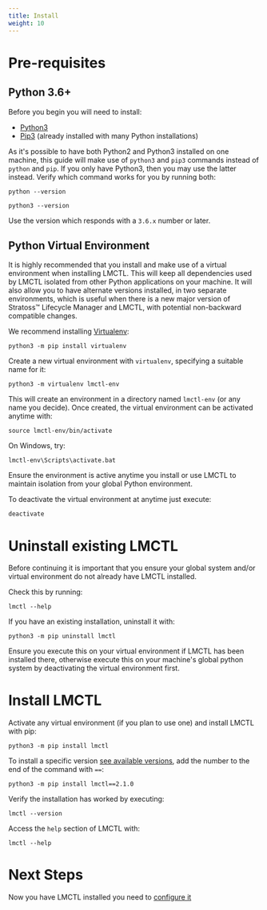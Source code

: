 ```yaml
---
title: Install
weight: 10
---
```


# Pre-requisites

## Python 3.6+

Before you begin you will need to install:

- <a href="https://www.python.org" target="_blank">Python3</a>
- <a href="https://pip.pypa.io/en/stable/installing/" target="_blank">Pip3</a> (already installed with many Python installations)

As it's possible to have both Python2 and Python3 installed on one machine, this guide will make use of `python3` and `pip3` commands instead of `python` and `pip`. If you only have Python3, then you may use the latter instead. Verify which command works for you by running both:

```
python --version

python3 --version
```

Use the version which responds with a `3.6.x` number or later.

## Python Virtual Environment

It is highly recommended that you install and make use of a virtual environment when installing LMCTL. This will keep all dependencies used by LMCTL isolated from other Python applications on your machine. It will also allow you to have alternate versions installed, in two separate environments, which is useful when there is a new major version of Stratoss&trade; Lifecycle Manager and LMCTL, with potential non-backward compatible changes.

We recommend installing <a href="https://virtualenv.pypa.io/en/latest/" target="_blank">Virtualenv</a>:

```
python3 -m pip install virtualenv
```

Create a new virtual environment with `virtualenv`, specifying a suitable name for it:

```
python3 -m virtualenv lmctl-env
```

This will create an environment in a directory named `lmctl-env` (or any name you decide). Once created, the virtual environment can be activated anytime with:

```
source lmctl-env/bin/activate
```

On Windows, try:

```
lmctl-env\Scripts\activate.bat
```

Ensure the environment is active anytime you install or use LMCTL to maintain isolation from your global Python environment.

To deactivate the virtual environment at anytime just execute:

```
deactivate
```

# Uninstall existing LMCTL

Before continuing it is important that you ensure your global system and/or virtual environment do not already have LMCTL installed.

Check this by running:

```
lmctl --help
```

If you have an existing installation, uninstall it with:

```
python3 -m pip uninstall lmctl
```

Ensure you execute this on your virtual environment if LMCTL has been installed there, otherwise execute this on your machine's global python system by deactivating the virtual environment first.

# Install LMCTL

Activate any virtual environment (if you plan to use one) and install LMCTL with pip:

```
python3 -m pip install lmctl
```

To install a specific version <a href="https://pypi.org/project/lmctl/" target="_blank">see available versions</a>, add the number to the end of the command with `==`:

```
python3 -m pip install lmctl==2.1.0
```

Verify the installation has worked by executing:

```
lmctl --version
```

Access the `help` section of LMCTL with:

```
lmctl --help
```

# Next Steps

Now you have LMCTL installed you need to [configure it](./configure.md)
